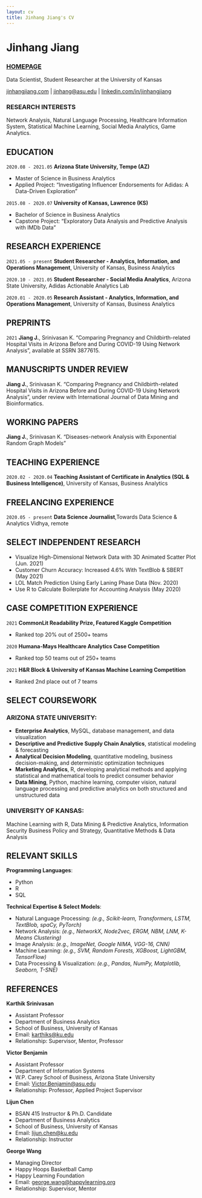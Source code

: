 ```yaml
---
layout: cv
title: Jinhang Jiang's CV
---
```

# Jinhang Jiang
### <a href="http://jinhangjiang.com">HOMEPAGE</a>
Data Scientist, Student Researcher at the University of Kansas


<div id="webaddress">
<a href="mailto: http://jinhangjiang.com">jinhangjiang.com</a>
| <a href="mailto: jinhang@asu.edu">jinhang@asu.edu</a>
| <a href="mailto: https://www.linkedin.com/in/jinhangjiang/">linkedin.com/in/jinhangjiang</a>
</div>





### RESEARCH INTERESTS

Network Analysis, Natural Language Processing, Healthcare Information System, Statistical Machine Learning, Social Media Analytics, Game Analytics.




## EDUCATION

`2020.08 - 2021.05`
__Arizona State University, Tempe (AZ)__

- Master of Science in Business Analytics
- Applied Project: “Investigating Influencer Endorsements for Adidas: A Data-Driven Exploration”

`2015.08 - 2020.07`
__University of Kansas, Lawrence (KS)__

- Bachelor of Science in Business Analytics
- Capstone Project: “Exploratory Data Analysis and Predictive Analysis with IMDb Data”




## RESEARCH EXPERIENCE

`2021.05 - present`
__Student Researcher - Analytics, Information, and Operations Management__, University of Kansas, Business Analytics


`2020.10 - 2021.05`
__Student Researcher - Social Media Analytics__, Arizona State University, Adidas Actionable Analytics Lab


`2020.01 - 2020.05`
__Research Assistant - Analytics, Information, and Operations Management__, University of Kansas, Business Analytics




## PREPRINTS
`2021`
__Jiang J.__, Srinivasan K. “Comparing Pregnancy and Childbirth-related Hospital Visits in Arizona Before and During COVID-19 Using Network Analysis”, available at SSRN 3877615.



## MANUSCRIPTS UNDER REVIEW
__Jiang J.__, Srinivasan K. “Comparing Pregnancy and Childbirth-related Hospital Visits in Arizona Before and During COVID-19 Using Network Analysis”, under review with International Journal of Data Mining and Bioinformatics.




## WORKING PAPERS
__Jiang J.__, Srinivasan K. “Diseases-network Analysis with Exponential Random Graph Models”




## TEACHING EXPERIENCE

`2020.02 - 2020.04`
__Teaching Assistant of Certificate in Analytics (SQL & Business Intelligence)__, University of Kansas, Business Analytics



## FREELANCING EXPERIENCE

`2020.05 - present`
__Data Science Journalist__,Towards Data Science & Analytics Vidhya, remote


## SELECT INDEPENDENT RESEARCH
- Visualize High-Dimensional Network Data with 3D Animated Scatter Plot (Jun. 2021)
- Customer Churn Accuracy: Increased 4.6% With TextBlob & SBERT (May 2021)
- LOL Match Prediction Using Early Laning Phase Data (Nov. 2020)
- Use R to Calculate Boilerplate for Accounting Analysis (May 2020)



## CASE COMPETITION EXPERIENCE

`2021`
__CommonLit Readability Prize, Featured Kaggle Competition__
- Ranked top 20% out of 2500+ teams

`2020`
__Humana-Mays Healthcare Analytics Case Competition__
- Ranked top 50 teams out of 250+ teams

`2021`
__H&R Block & University of Kansas Machine Learning Competition__                 
- Ranked 2nd place out of 7 teams


## SELECT COURSEWORK
### ARIZONA STATE UNIVERSITY:
- __Enterprise Analytics__, MySQL, database management, and data visualization
- __Descriptive and Predictive Supply Chain Analytics__, statistical modeling & forecasting
- __Analytical Decision Modeling__, quantitative modeling, business decision-making, and deterministic optimization techniques
- __Marketing Analytics__, R, developing analytical methods and applying statistical and mathematical tools to predict consumer behavior
- __Data Mining__, Python, machine learning, computer vision,  natural language processing and predictive analytics on both structured and unstructured data

### UNIVERSITY OF KANSAS:
Machine Learning with R, Data Mining & Predictive Analytics, Information Security Business Policy and Strategy, Quantitative Methods & Data Analysis


## RELEVANT SKILLS
__Programming Languages__: 
- Python
- R
- SQL 

__Technical Expertise & Select Models__: 
-	Natural Language Processing: _(e.g., Scikit-learn, Transformers, LSTM, TextBlob, spaCy, PyTorch)_
-	Network Analysis: _(e.g., NetworkX, Node2vec, ERGM, NBM, LNM, K-Means Clustering)_
-	Image Analysis: _(e.g., ImageNet, Google NIMA, VGG-16, CNN)_
-	Machine Learning: _(e.g., SVM, Random Forests, XGBoost, LightGBM, TensorFlow)_
-	Data Processing & Visualization: _(e.g., Pandas, NumPy, Matplotlib, Seaborn, T-SNE)_



## REFERENCES

__Karthik Srinivasan__
- Assistant Professor
- Department of Business Analytics
- School of Business, University of Kansas
- Email: karthiks@ku.edu
- Relationship: Supervisor, Mentor, Professor

__Victor Benjamin__
- Assistant Professor
- Department of Information Systems
- W.P. Carey School of Business, Arizona State University
- Email: Victor.Benjamin@asu.edu
- Relationship: Professor, Applied Project Supervisor

__Lijun Chen__
- BSAN 415 Instructor & Ph.D. Candidate
- Department of Business Analytics
- School of Business, University of Kansas
- Email: lijun.chen@ku.edu
- Relationship: Instructor

__George Wang__
- Managing Director
- Happy Hoops Basketball Camp
- Happy Learning Foundation 
- Email: george.wang@happylearning.org
- Relationship: Supervisor, Mentor



<!-- ### Footer

Last updated: June 29, 2021 -->
